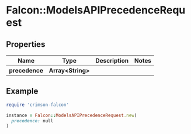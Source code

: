 # Falcon::ModelsAPIPrecedenceRequest

## Properties

| Name | Type | Description | Notes |
| ---- | ---- | ----------- | ----- |
| **precedence** | **Array&lt;String&gt;** |  |  |

## Example

```ruby
require 'crimson-falcon'

instance = Falcon::ModelsAPIPrecedenceRequest.new(
  precedence: null
)
```

